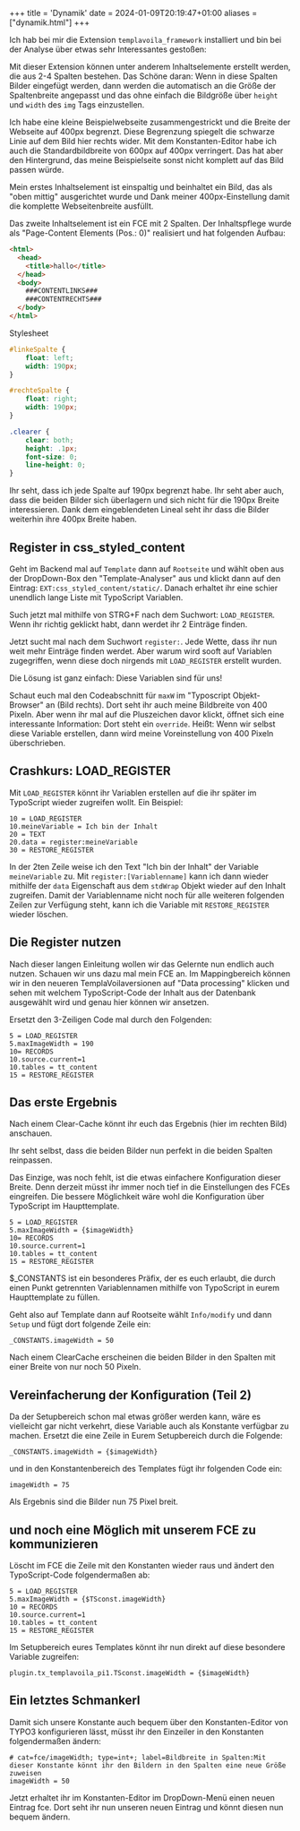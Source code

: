 +++
title = 'Dynamik'
date = 2024-01-09T20:19:47+01:00
aliases = ["dynamik.html"]
+++

Ich hab bei mir die Extension `templavoila_framework` installiert und bin bei der Analyse über etwas sehr Interessantes gestoßen:

Mit dieser Extension können unter anderem Inhaltselemente erstellt werden, die aus 2-4 Spalten bestehen. Das Schöne daran: Wenn in diese Spalten Bilder eingefügt werden, dann werden die automatisch an die Größe der Spaltenbreite angepasst und das ohne einfach die Bildgröße über `height` und `width` des `img` Tags einzustellen.

Ich habe eine kleine Beispielwebseite zusammengestrickt und die Breite der Webseite auf 400px begrenzt. Diese Begrenzung spiegelt die schwarze Linie auf dem Bild hier rechts wider. Mit dem Konstanten-Editor habe ich auch die Standardbildbreite von 600px auf 400px verringert. Das hat aber den Hintergrund, das meine Beispielseite sonst nicht komplett auf das Bild passen würde.

Mein erstes Inhaltselement ist einspaltig und beinhaltet ein Bild, das als "oben mittig" ausgerichtet wurde und Dank meiner 400px-Einstellung damit die komplette Webseitenbreite ausfüllt.

Das zweite Inhaltselement ist ein FCE mit 2 Spalten. Der Inhaltspflege wurde als "Page-Content Elements (Pos.: 0)" realisiert und hat folgenden Aufbau:

```html
<html>
  <head>
    <title>hallo</title>
  </head>
  <body>
    ###CONTENTLINKS###
    ###CONTENTRECHTS###
  </body>
</html>
```

Stylesheet

```css
#linkeSpalte {
    float: left;
    width: 190px;
}

#rechteSpalte {
    float: right;
    width: 190px;
}

.clearer {
    clear: both;
    height: .1px;
    font-size: 0;
    line-height: 0;
}
```

Ihr seht, dass ich jede Spalte auf 190px begrenzt habe. Ihr seht aber auch, dass die beiden Bilder sich überlagern und sich nicht für die 190px Breite interessieren. Dank dem eingeblendeten Lineal seht ihr dass die Bilder weiterhin ihre 400px Breite haben.

## Register in css_styled_content

Geht im Backend mal auf `Template` dann auf `Rootseite` und wählt oben aus der DropDown-Box den "Template-Analyser" aus und klickt dann auf den Eintrag: `EXT:css_styled_content/static/`. Danach erhaltet ihr eine schier unendlich lange Liste mit TypoScript Variablen.

Such jetzt mal mithilfe von STRG+F nach dem Suchwort: `LOAD_REGISTER`. Wenn ihr richtig geklickt habt, dann werdet ihr 2 Einträge finden.

Jetzt sucht mal nach dem Suchwort `register:`. Jede Wette, dass ihr nun weit mehr Einträge finden werdet. Aber warum wird sooft auf Variablen zugegriffen, wenn diese doch nirgends mit `LOAD_REGISTER` erstellt wurden.

Die Lösung ist ganz einfach: Diese Variablen sind für uns!

Schaut euch mal den Codeabschnitt für `maxW` im "Typoscript Objekt-Browser" an (Bild rechts). Dort seht ihr auch meine Bildbreite von 400 Pixeln. Aber wenn ihr mal auf die Pluszeichen davor klickt, öffnet sich eine interessante Information: Dort steht ein `override`. Heißt: Wenn wir selbst diese Variable erstellen, dann wird meine Voreinstellung von 400 Pixeln überschrieben.

## Crashkurs: LOAD_REGISTER

Mit `LOAD_REGISTER` könnt ihr Variablen erstellen auf die ihr später im TypoScript wieder zugreifen wollt. Ein Beispiel:

```typo3_typoscript
10 = LOAD_REGISTER
10.meineVariable = Ich bin der Inhalt
20 = TEXT
20.data = register:meineVariable
30 = RESTORE_REGISTER
```

In der 2ten Zeile weise ich den Text "Ich bin der Inhalt" der Variable `meineVariable` zu. Mit `register:[Variablenname]` kann ich dann wieder mithilfe der `data` Eigenschaft aus dem `stdWrap` Objekt wieder auf den Inhalt zugreifen. Damit der Variablenname nicht noch für alle weiteren folgenden Zeilen zur Verfügung steht, kann ich die Variable mit `RESTORE_REGISTER` wieder löschen.

## Die Register nutzen

Nach dieser langen Einleitung wollen wir das Gelernte nun endlich auch nutzen. Schauen wir uns dazu mal mein FCE an. Im Mappingbereich können wir in den neueren TemplaVoilaversionen auf "Data processing" klicken und sehen mit welchem TypoScript-Code der Inhalt aus der Datenbank ausgewählt wird und genau hier können wir ansetzen.

Ersetzt den 3-Zeiligen Code mal durch den Folgenden:

```typo3_typoscript
5 = LOAD_REGISTER
5.maxImageWidth = 190
10= RECORDS
10.source.current=1
10.tables = tt_content
15 = RESTORE_REGISTER
```

## Das erste Ergebnis

Nach einem Clear-Cache könnt ihr euch das Ergebnis (hier im rechten Bild) anschauen.

Ihr seht selbst, dass die beiden Bilder nun perfekt in die beiden Spalten reinpassen.

Das Einzige, was noch fehlt, ist die etwas einfachere Konfiguration dieser Breite. Denn derzeit müsst ihr immer noch tief in die Einstellungen des FCEs eingreifen. Die bessere Möglichkeit wäre wohl die Konfiguration über TypoScript im Haupttemplate.

```typo3_typoscript
5 = LOAD_REGISTER
5.maxImageWidth = {$imageWidth}
10= RECORDS
10.source.current=1
10.tables = tt_content
15 = RESTORE_REGISTER
```

$_CONSTANTS ist ein besonderes Präfix, der es euch erlaubt, die durch einen Punkt getrennten Variablennamen mithilfe von TypoScript in eurem Haupttemplate zu füllen.

Geht also auf Template dann auf Rootseite wählt `Info/modify` und dann `Setup` und fügt dort folgende Zeile ein:

```typo3_typoscript
_CONSTANTS.imageWidth = 50
```

Nach einem ClearCache erscheinen die beiden Bilder in den Spalten mit einer Breite von nur noch 50 Pixeln.

## Vereinfacherung der Konfiguration (Teil 2)

Da der Setupbereich schon mal etwas größer werden kann, wäre es vielleicht gar nicht verkehrt, diese Variable auch als Konstante verfügbar zu machen. Ersetzt die eine Zeile in Eurem Setupbereich durch die Folgende:

```typo3_typoscript
_CONSTANTS.imageWidth = {$imageWidth}
```

und in den Konstantenbereich des Templates fügt ihr folgenden Code ein:

```typo3_typoscript
imageWidth = 75
```

Als Ergebnis sind die Bilder nun 75 Pixel breit.

## und noch eine Möglich mit unserem FCE zu kommunizieren

Löscht im FCE die Zeile mit den Konstanten wieder raus und ändert den TypoScript-Code folgendermaßen ab:

```typo3_typoscript
5 = LOAD_REGISTER
5.maxImageWidth = {$TSconst.imageWidth}
10 = RECORDS
10.source.current=1
10.tables = tt_content
15 = RESTORE_REGISTER
```

Im Setupbereich eures Templates könnt ihr nun direkt auf diese besondere Variable zugreifen:

```typo3_typoscript
plugin.tx_templavoila_pi1.TSconst.imageWidth = {$imageWidth}
```

## Ein letztes Schmankerl

Damit sich unsere Konstante auch bequem über den Konstanten-Editor von TYPO3 konfigurieren lässt, müsst ihr den Einzeiler in den Konstanten folgendermaßen ändern:

```typo3_typoscript
# cat=fce/imageWidth; type=int+; label=Bildbreite in Spalten:Mit dieser Konstante könnt ihr den Bildern in den Spalten eine neue Größe zuweisen
imageWidth = 50
```

Jetzt erhaltet ihr im Konstanten-Editor im DropDown-Menü einen neuen Eintrag fce. Dort seht ihr nun unseren neuen Eintrag und könnt diesen nun bequem ändern.
